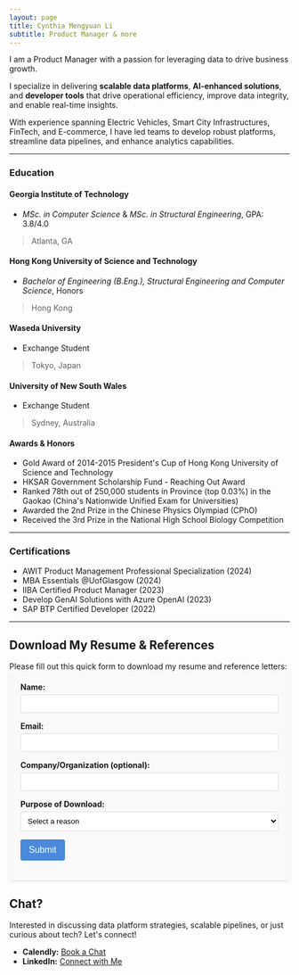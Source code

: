 ```yaml
---
layout: page
title: Cynthia Mengyuan Li
subtitle: Product Manager & more
---
```


I am a Product Manager with a passion for leveraging data to drive business growth.

I specialize in delivering **scalable data platforms**, **AI-enhanced solutions**, and **developer tools** that drive operational efficiency, improve data integrity, and enable real-time insights.

With experience spanning Electric Vehicles, Smart City Infrastructures, FinTech, and E-commerce, I have led teams to develop robust platforms, streamline data pipelines, and enhance analytics capabilities.

---

### Education

#### Georgia Institute of Technology
- *MSc. in Computer Science* & *MSc. in Structural Engineering*, GPA: 3.8/4.0
>  Atlanta, GA

#### Hong Kong University of Science and Technology
- *Bachelor of Engineering (B.Eng.), Structural Engineering and Computer Science*, Honors
> Hong Kong

#### Waseda University
- Exchange Student
> Tokyo, Japan

#### University of New South Wales
- Exchange Student
> Sydney, Australia

#### Awards & Honors
- Gold Award of 2014-2015 President's Cup of Hong Kong University of Science and Technology
- HKSAR Government Scholarship Fund - Reaching Out Award
- Ranked 78th out of 250,000 students in Province (top 0.03%) in the Gaokao (China's Nationwide Unified Exam for Universities)
- Awarded the 2nd Prize in the Chinese Physics Olympiad (CPhO)
- Received the 3rd Prize in the National High School Biology Competition

---

### Certifications
- AWIT Product Management Professional Specialization (2024)
- MBA Essentials @UofGlasgow (2024)
- IIBA Certified Product Manager (2023)
- Develop GenAI Solutions with Azure OpenAI (2023)
- SAP BTP Certified Developer (2022)

---

## Download My Resume & References

<div id="form-section">
  Please fill out this quick form to download my resume and reference letters:

  <div class="form-container">
    <form id="download-form" action="https://formspree.io/f/mvgkaebd" method="POST">
      <div class="form-group">
        <label for="name">Name:</label>
        <input type="text" name="name" id="name" required>
      </div>
      <div class="form-group">
        <label for="email">Email:</label>
        <input type="email" name="email" id="email" required>
      </div>
      <div class="form-group">
        <label for="company">Company/Organization (optional):</label>
        <input type="text" name="company" id="company">
      </div>
      <div class="form-group">
        <label for="purpose">Purpose of Download:</label>
        <select name="purpose" id="purpose" required>
          <option value="" disabled selected>Select a reason</option>
          <option value="job_opportunity">Job Opportunity</option>
          <option value="networking">Professional Networking</option>
          <option value="collaboration">Potential Collaboration</option>
          <option value="other">Other</option>
        </select>
      </div>
      <div class="form-group">
        <input type="hidden" name="_subject" value="New Resume Download Request">
        <input type="hidden" name="_next" value="thank-you-page-url-if-you-have-one">
        <button type="submit" id="submit-form">Submit</button>
      </div>
    </form>
  </div>
</div>

<div id="download-links" style="display:none;">
  <p>Thank you for your interest! You can now download the following documents:</p>
  <ul>
    <li><a href="resources/Cynthia_Li_resume.pdf" target="_blank">Cynthia's Resume</a></li>
    <li><a href="resources/reference_letters.pdf" target="_blank">Reference Letters</a></li>
  </ul>
</div>

<style>
.form-container {
  max-width: 500px;
  padding: 20px;
  background: #f9f9f9;
  border-radius: 5px;
  margin-bottom: 20px;
  box-shadow: 0 2px 5px rgba(0,0,0,0.1);
}
.form-group {
  margin-bottom: 15px;
}
.form-group label {
  display: block;
  margin-bottom: 5px;
  font-weight: bold;
}
.form-group input {
  width: 100%;
  padding: 8px;
  border: 1px solid #ddd;
  border-radius: 4px;
  box-sizing: border-box;
}
.form-group select {
  width: 100%;
  padding: 8px;
  border: 1px solid #ddd;
  border-radius: 4px;
  box-sizing: border-box;
  background-color: white;
}
button {
  background-color: #4a89dc;
  color: white;
  padding: 10px 15px;
  border: none;
  border-radius: 4px;
  cursor: pointer;
  font-size: 16px;
}
button:hover {
  background-color: #3a7bd5;
}
</style>

<script>
  document.getElementById('download-form').addEventListener('submit', function(e) {
    e.preventDefault();

    const form = this;
    const formData = new FormData(form);

    fetch(form.action, {
      method: 'POST',
      body: formData,
      headers: {
        'Accept': 'application/json'
      }
    })
    .then(response => {
      if (response.ok) {
        // Show the download links
        document.getElementById('form-section').style.display = 'none';
        document.getElementById('download-links').style.display = 'block';
        return response.json();
      }
      throw new Error('Network response was not ok.');
    })
    .catch(error => {
      console.error('Error:', error);
      alert('There was a problem with your submission. Please try again.');
    });
  });
</script>

## Chat?

Interested in discussing data platform strategies, scalable pipelines, or just curious about tech? Let's connect!

- **Calendly:** [Book a Chat](https://calendly.com/cynthiali/30min)
- **LinkedIn:** [Connect with Me](https://www.linkedin.com/in/mengyuan-li-cynthia/)
